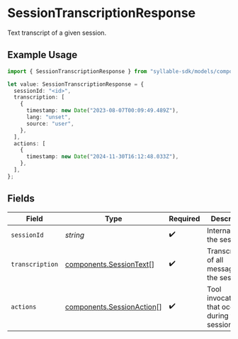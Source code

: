 # SessionTranscriptionResponse

Text transcript of a given session.

## Example Usage

```typescript
import { SessionTranscriptionResponse } from "syllable-sdk/models/components";

let value: SessionTranscriptionResponse = {
  sessionId: "<id>",
  transcription: [
    {
      timestamp: new Date("2023-08-07T00:09:49.489Z"),
      lang: "unset",
      source: "user",
    },
  ],
  actions: [
    {
      timestamp: new Date("2024-11-30T16:12:48.033Z"),
    },
  ],
};
```

## Fields

| Field                                                                  | Type                                                                   | Required                                                               | Description                                                            |
| ---------------------------------------------------------------------- | ---------------------------------------------------------------------- | ---------------------------------------------------------------------- | ---------------------------------------------------------------------- |
| `sessionId`                                                            | *string*                                                               | :heavy_check_mark:                                                     | Internal ID of the session                                             |
| `transcription`                                                        | [components.SessionText](../../models/components/sessiontext.md)[]     | :heavy_check_mark:                                                     | Transcriptions of all messages in the session                          |
| `actions`                                                              | [components.SessionAction](../../models/components/sessionaction.md)[] | :heavy_check_mark:                                                     | Tool invocations that occurred during the session                      |